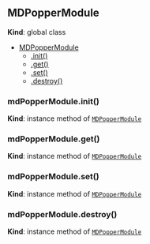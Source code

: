 <a name="MDPopperModule"></a>

## MDPopperModule

**Kind**: global class

-   [MDPopperModule](#MDPopperModule)
    -   [.init()](#MDPopperModule+init)
    -   [.get()](#MDPopperModule+get)
    -   [.set()](#MDPopperModule+set)
    -   [.destroy()](#MDPopperModule+destroy)

<a name="MDPopperModule+init"></a>

### mdPopperModule.init()

**Kind**: instance method of [<code>MDPopperModule</code>](#MDPopperModule)  
<a name="MDPopperModule+get"></a>

### mdPopperModule.get()

**Kind**: instance method of [<code>MDPopperModule</code>](#MDPopperModule)  
<a name="MDPopperModule+set"></a>

### mdPopperModule.set()

**Kind**: instance method of [<code>MDPopperModule</code>](#MDPopperModule)  
<a name="MDPopperModule+destroy"></a>

### mdPopperModule.destroy()

**Kind**: instance method of [<code>MDPopperModule</code>](#MDPopperModule)
